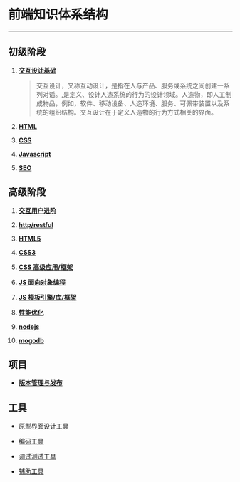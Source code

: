 # 前端知识体系结构 
---------------------

## 初级阶段 

1. **[交互设计基础](base/1-交互设计基础.md "交互设计基础")**  
      >交互设计，又称互动设计，是指在人与产品、服务或系统之间创建一系列对话。,是定义、设计人造系统的行为的设计领域。人造物，即人工制成物品，例如，软件、移动设备、人造环境、服务、可佩带装置以及系统的组织结构。交互设计在于定义人造物的行为方式相关的界面。
 

2. **[HTML](base/2-html.md "HTML")**
 
3. **[CSS](base/3-css.md "CSS")** 

4. **[Javascript](base/4-Javascript.md "Javascript")**

5. **[SEO](base/5-seo.md "SEO")**


## 高级阶段

1. **[交互用户进阶](high-grade/1-交互用户进阶.md "交互用户进阶")**

2. **[http/restful](high-grade/2-http-restful.md "http/restful")**

3. **[HTML5](high-grade/3-html5.md "HTML5")**

4. **[CSS3](high-grade/4-css3.md "CSS3")**

5. **[CSS 高级应用/框架](high-grade/5-css高级编程-框架.md "CSS 高级应用/框架")**

6. **[JS 面向对象编程](high-grade/6-Javascript高级编程.md "JS 面向对象编程")**
 
7. **[JS 模板引擎/库/框架](high-grade/7-模板引擎-JS库-框架.md.md "JS 库/框架")**

8. **[性能优化](high-grade/8-性能优化.md "")**

9. **[nodejs](high-grade/9-nodejs.md "")** 

10. **[mogodb](high-grade/10-MongoDB.md "")**



## 项目
- **[版本管理与发布](project/2-版本管理与发布.md "版本管理与发布")**



## 工具 ##

 - [原型界面设计工具][1]

 - [编码工具][2]

 - [调试测试工具][3]

 - [辅助工具][4]
     


  [1]: tool/%E5%8E%9F%E5%9E%8B%E7%95%8C%E9%9D%A2%E8%AE%BE%E8%AE%A1%E5%B7%A5%E5%85%B7.md
  [2]: tool/%E7%BC%96%E7%A0%81%E5%B7%A5%E5%85%B7.md
  [3]: tool/%E8%B0%83%E8%AF%95%E6%B5%8B%E8%AF%95%E5%B7%A5%E5%85%B7.md
  [4]: tool/%E8%BE%85%E5%8A%A9%E5%B7%A5%E5%85%B7.md